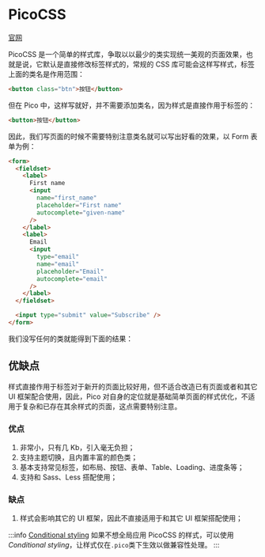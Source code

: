 # PicoCSS

[官网](https://picocss.com/docs)

PicoCSS 是一个简单的样式库，争取以以最少的类实现统一美观的页面效果，也就是说，它默认是直接修改标签样式的，常规的 CSS 库可能会这样写样式，标签上面的类名是作用范围：

```html
<button class="btn">按钮</button>
```

但在 Pico 中，这样写就好，并不需要添加类名，因为样式是直接作用于标签的：

```html
<button>按钮</button>
```

因此，我们写页面的时候不需要特别注意类名就可以写出好看的效果，以 Form 表单为例：

```html
<form>
  <fieldset>
    <label>
      First name
      <input
        name="first_name"
        placeholder="First name"
        autocomplete="given-name"
      />
    </label>
    <label>
      Email
      <input
        type="email"
        name="email"
        placeholder="Email"
        autocomplete="email"
      />
    </label>
  </fieldset>

  <input type="submit" value="Subscribe" />
</form>
```

我们没写任何的类就能得到下面的结果：

<my-iframe src="libs/picocss/index.html"></my-iframe>

## 优缺点

样式直接作用于标签对于新开的页面比较好用，但不适合改造已有页面或者和其它 UI 框架配合使用，因此，Pico 对自身的定位就是基础简单页面的样式优化，不适用于复杂和已存在其余样式的页面，这点需要特别注意。

### 优点

1. 非常小，只有几 Kb，引入毫无负担；
2. 支持主题切换，且内置丰富的颜色类；
3. 基本支持常见标签，如布局、按钮、表单、Table、Loading、进度条等；
4. 支持和 Sass、Less 搭配使用；

### 缺点

1. 样式会影响其它的 UI 框架，因此不直接适用于和其它 UI 框架搭配使用；

:::info [Conditional styling](https://picocss.com/docs/conditional)
如果不想全局应用 PicoCSS 的样式，可以使用<em c>Conditional styling</em>，让样式仅在`.pico`类下生效以做兼容性处理。
:::
